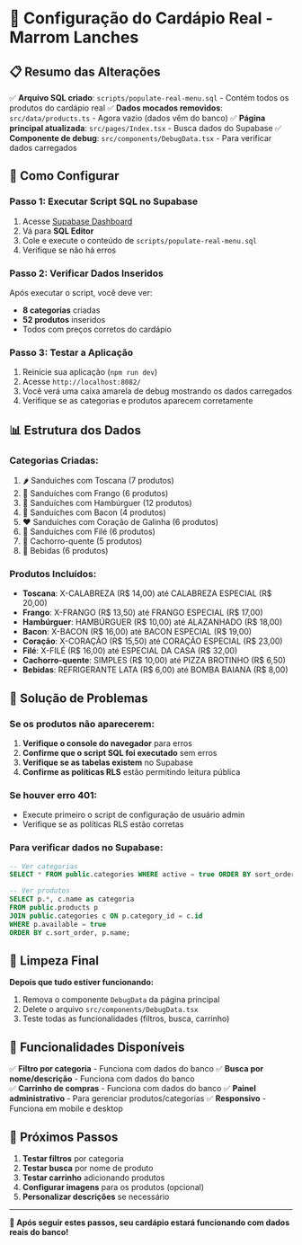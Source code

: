 # 🍔 Configuração do Cardápio Real - Marrom Lanches

## 📋 Resumo das Alterações

✅ **Arquivo SQL criado**: `scripts/populate-real-menu.sql` - Contém todos os produtos do cardápio real
✅ **Dados mocados removidos**: `src/data/products.ts` - Agora vazio (dados vêm do banco)
✅ **Página principal atualizada**: `src/pages/Index.tsx` - Busca dados do Supabase
✅ **Componente de debug**: `src/components/DebugData.tsx` - Para verificar dados carregados

## 🚀 Como Configurar

### **Passo 1: Executar Script SQL no Supabase**

1. Acesse [Supabase Dashboard](https://supabase.com/dashboard)
2. Vá para **SQL Editor**
3. Cole e execute o conteúdo de `scripts/populate-real-menu.sql`
4. Verifique se não há erros

### **Passo 2: Verificar Dados Inseridos**

Após executar o script, você deve ver:
- **8 categorias** criadas
- **52 produtos** inseridos
- Todos com preços corretos do cardápio

### **Passo 3: Testar a Aplicação**

1. Reinicie sua aplicação (`npm run dev`)
2. Acesse `http://localhost:8082/`
3. Você verá uma caixa amarela de debug mostrando os dados carregados
4. Verifique se as categorias e produtos aparecem corretamente

## 📊 Estrutura dos Dados

### **Categorias Criadas:**
1. 🌶️ Sanduíches com Toscana (7 produtos)
2. 🐔 Sanduíches com Frango (6 produtos)
3. 🍔 Sanduíches com Hambúrguer (12 produtos)
4. 🥓 Sanduíches com Bacon (4 produtos)
5. ❤️ Sanduíches com Coração de Galinha (6 produtos)
6. 🥩 Sanduíches com Filé (6 produtos)
7. 🌭 Cachorro-quente (5 produtos)
8. 🥤 Bebidas (6 produtos)

### **Produtos Incluídos:**
- **Toscana**: X-CALABREZA (R$ 14,00) até CALABREZA ESPECIAL (R$ 20,00)
- **Frango**: X-FRANGO (R$ 13,50) até FRANGO ESPECIAL (R$ 17,00)
- **Hambúrguer**: HAMBÚRGUER (R$ 10,00) até ALAZANHADO (R$ 18,00)
- **Bacon**: X-BACON (R$ 16,00) até BACON ESPECIAL (R$ 19,00)
- **Coração**: X-CORAÇÃO (R$ 15,50) até CORAÇÃO ESPECIAL (R$ 23,00)
- **Filé**: X-FILÉ (R$ 16,00) até ESPECIAL DA CASA (R$ 32,00)
- **Cachorro-quente**: SIMPLES (R$ 10,00) até PIZZA BROTINHO (R$ 6,50)
- **Bebidas**: REFRIGERANTE LATA (R$ 6,00) até BOMBA BAIANA (R$ 8,00)

## 🔧 Solução de Problemas

### **Se os produtos não aparecerem:**

1. **Verifique o console do navegador** para erros
2. **Confirme que o script SQL foi executado** sem erros
3. **Verifique se as tabelas existem** no Supabase
4. **Confirme as políticas RLS** estão permitindo leitura pública

### **Se houver erro 401:**
- Execute primeiro o script de configuração de usuário admin
- Verifique se as políticas RLS estão corretas

### **Para verificar dados no Supabase:**
```sql
-- Ver categorias
SELECT * FROM public.categories WHERE active = true ORDER BY sort_order;

-- Ver produtos
SELECT p.*, c.name as categoria 
FROM public.products p 
JOIN public.categories c ON p.category_id = c.id 
WHERE p.available = true 
ORDER BY c.sort_order, p.name;
```

## 🧹 Limpeza Final

**Depois que tudo estiver funcionando:**

1. Remova o componente `DebugData` da página principal
2. Delete o arquivo `src/components/DebugData.tsx`
3. Teste todas as funcionalidades (filtros, busca, carrinho)

## 📱 Funcionalidades Disponíveis

✅ **Filtro por categoria** - Funciona com dados do banco
✅ **Busca por nome/descrição** - Funciona com dados do banco  
✅ **Carrinho de compras** - Funciona com dados do banco
✅ **Painel administrativo** - Para gerenciar produtos/categorias
✅ **Responsivo** - Funciona em mobile e desktop

## 🎯 Próximos Passos

1. **Testar filtros** por categoria
2. **Testar busca** por nome de produto
3. **Testar carrinho** adicionando produtos
4. **Configurar imagens** para os produtos (opcional)
5. **Personalizar descrições** se necessário

---

**🎉 Após seguir estes passos, seu cardápio estará funcionando com dados reais do banco!**

